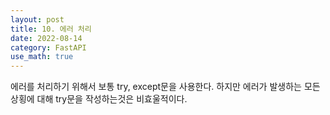 ```yaml
---
layout: post
title: 10. 에러 처리
date: 2022-08-14
category: FastAPI
use_math: true
---
```



에러를 처리하기 위해서 보통 try, except문을 사용한다. 하지만 에러가 발생하는 모든 상횡에 대해 try문을 작성하는것은 비효울적이다.
